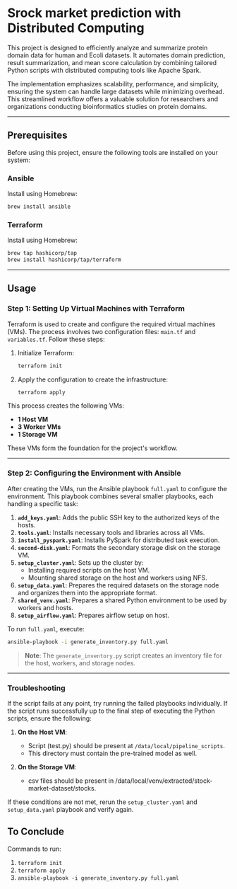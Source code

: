 # Srock market prediction with Distributed Computing

This project is designed to efficiently analyze and summarize protein domain data for human and Ecoli datasets. It automates domain prediction, result summarization, and mean score calculation by combining tailored Python scripts with distributed computing tools like Apache Spark.

The implementation emphasizes scalability, performance, and simplicity, ensuring the system can handle large datasets while minimizing overhead. This streamlined workflow offers a valuable solution for researchers and organizations conducting bioinformatics studies on protein domains.

---

## Prerequisites

Before using this project, ensure the following tools are installed on your system:

### Ansible
Install using Homebrew:
```bash
brew install ansible
```

### Terraform
Install using Homebrew:
```bash
brew tap hashicorp/tap
brew install hashicorp/tap/terraform
```

---

## Usage

### Step 1: Setting Up Virtual Machines with Terraform

Terraform is used to create and configure the required virtual machines (VMs). The process involves two configuration files: `main.tf` and `variables.tf`. Follow these steps:

1. Initialize Terraform:
   ```bash
   terraform init
   ```

2. Apply the configuration to create the infrastructure:
   ```bash
   terraform apply
   ```

This process creates the following VMs:
- **1 Host VM**
- **3 Worker VMs**
- **1 Storage VM**

These VMs form the foundation for the project's workflow.

---

### Step 2: Configuring the Environment with Ansible

After creating the VMs, run the Ansible playbook `full.yaml` to configure the environment. This playbook combines several smaller playbooks, each handling a specific task:

1. **`add_keys.yaml`**: Adds the public SSH key to the authorized keys of the hosts.
2. **`tools.yaml`**: Installs necessary tools and libraries across all VMs.
3. **`install_pyspark.yaml`**: Installs PySpark for distributed task execution.
4. **`second-disk.yaml`**: Formats the secondary storage disk on the storage VM.
5. **`setup_cluster.yaml`**: Sets up the cluster by:
   - Installing required scripts on the host VM.
   - Mounting shared storage on the host and workers using NFS.
6. **`setup_data.yaml`**: Prepares the required datasets on the storage node and organizes them into the appropriate format.
7. **`shared_venv.yaml`**: Prepares a shared Python environment to be used by workers and hosts.
8. **`setup_airflow.yaml`**: Prepares airflow setup on host.

To run `full.yaml`, execute:
```bash
ansible-playbook -i generate_inventory.py full.yaml
```

> **Note**: The `generate_inventory.py` script creates an inventory file for the host, workers, and storage nodes.

---

### Troubleshooting

If the script fails at any point, try running the failed playbooks individually. If the script runs successfully up to the final step of executing the Python scripts, ensure the following:

1. **On the Host VM**:
   - Script (test.py) should be present at `/data/local/pipeline_scripts`.
   - This directory must contain the pre-trained model as well.

2. **On the Storage VM**:
   - csv files should be present in /data/local/venv/extracted/stock-market-dataset/stocks.

If these conditions are not met, rerun the `setup_cluster.yaml` and `setup_data.yaml`  playbook and verify again.


## To Conclude

Commands to run:
1. `terraform init`
2. `terraform apply`
3. `ansible-playbook -i generate_inventory.py full.yaml`
